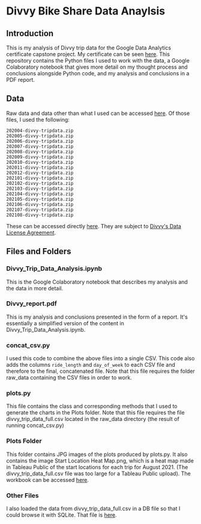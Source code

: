 # Divvy Bike Share Data Anaylsis 

## Introduction 

This is my analysis of Divvy trip data for the Google Data Analytics certificate capstone project. My certificate can be seen [here](https://www.credly.com/badges/6e51f2de-b45a-4e2e-bff1-3da04eff93de). This repository contains the Python files I used to work with the data, a Google Colaboratory notebook that gives more detail on my thought process and conclusions alongside Python code, and my analysis and conclusions in a PDF report. 

## Data

Raw data and data other than what I used can be accessed [here](https://divvy-tripdata.s3.amazonaws.com/index.html). Of those files, I used the following:

```
202004-divvy-tripdata.zip
202005-divvy-tripdata.zip
202006-divvy-tripdata.zip
202007-divvy-tripdata.zip
202008-divvy-tripdata.zip
202009-divvy-tripdata.zip
202010-divvy-tripdata.zip
202011-divvy-tripdata.zip
202012-divvy-tripdata.zip
202101-divvy-tripdata.zip
202102-divvy-tripdata.zip
202103-divvy-tripdata.zip
202104-divvy-tripdata.zip
202105-divvy-tripdata.zip
202106-divvy-tripdata.zip
202107-divvy-tripdata.zip
202108-divvy-tripdata.zip
```

These can be accessed directly [here](https://drive.google.com/file/d/1Nn8WDTX3wdeC5t9U3C87L7aoOVVNVtlT/view?usp=sharing). They are subject to [Divvy's Data License Agreement](https://www.divvybikes.com/data-license-agreement). 

## Files and Folders

### Divvy_Trip_Data_Analysis.ipynb

This is the Google Colaboratory notebook that describes my analysis and the data in more detail.

### Divvy_report.pdf

This is my analysis and conclusions presented in the form of a report. It's essentially a simplified version of the content in Divvy_Trip_Data_Analysis.ipynb.

### concat_csv.py

I used this code to combine the above files into a single CSV. This code also adds the columns ```ride_length``` and ```day_of_week``` to each CSV file and therefore to the final, concatenated file. Note that this file requires the folder raw_data containing the CSV files in order to work.

### plots.py

This file contains the class and corresponding methods that I used to generate the charts in the Plots folder. Note that this file requires the file divvy_trip_data_full.csv located in the raw_data directory (the result of running concat_csv.py) 

### Plots Folder

This folder contains JPG images of the plots produced by plots.py. It also contains the image Start Location Heat Map.png, which is a heat map made in Tableau Public of the start locations for each trip for August 2021. (The divvy_trip_data_full.csv file was too large for a Tableau Public upload). The workbook can be accessed [here](https://public.tableau.com/views/divvy_16346070460150/Sheet1?:language=en-US&:display_count=n&:origin=viz_share_link).

### Other Files

I also loaded the data from divvy_trip_data_full.csv in a DB file so that I could browse it with SQLite. That file is [here](https://drive.google.com/file/d/1Nn8WDTX3wdeC5t9U3C87L7aoOVVNVtlT/view?usp=sharing). 
